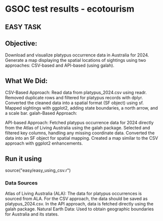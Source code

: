 # GSOC test results - ecotourism
## EASY TASK

## Objective:

Download and visualize platypus occurrence data in Australia for 2024.
Generate a map displaying the spatial locations of sightings using two approaches: CSV-based and API-based (using galah).

## What We Did:

CSV-Based Approach:
Read data from platypus_2024.csv using readr.
Removed duplicate rows and filtered for platypus records with dplyr.
Converted the cleaned data into a spatial format (SF object) using sf.
Mapped sightings with ggplot2, adding state boundaries, a north arrow, and a scale bar.
galah-Based Approach:

API-based Approach:
Fetched platypus occurrence data for 2024 directly from the Atlas of Living Australia using the galah package.
Selected and filtered key columns, handling any missing coordinate data.
Converted the data into an SF object for spatial mapping.
Created a map similar to the CSV approach with ggplot2 enhancements.

## Run it using
source("easy/easy_using_csv.r")


### Data Sources
Atlas of Living Australia (ALA): The data for platypus occurrences is sourced from ALA. For the CSV approach, the data should be saved as platypus_2024.csv. In the API approach, data is fetched directly using the galah package.
Natural Earth Data: Used to obtain geographic boundaries for Australia and its states.


